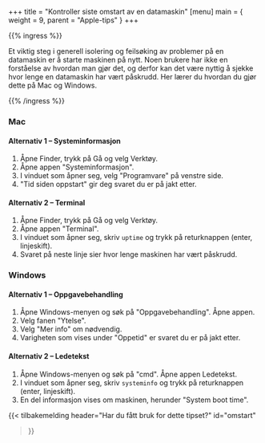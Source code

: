 +++
title = "Kontroller siste omstart av en datamaskin"
[menu]
main = { weight = 9, parent = "Apple-tips" }
+++

{{% ingress %}}

Et viktig steg i generell isolering og feilsøking av problemer på en datamaskin er å
starte maskinen på nytt. Noen brukere har ikke en forståelse av hvordan man gjør det, og
derfor kan det være nyttig å sjekke hvor lenge en datamaskin har vært påskrudd. Her lærer
du hvordan du gjør dette på Mac og Windows.

{{% /ingress %}}

### Mac

#### Alternativ 1 – Systeminformasjon

1. Åpne Finder, trykk på Gå og velg Verktøy.
2. Åpne appen "Systeminformasjon".
3. I vinduet som åpner seg, velg "Programvare" på venstre side.
4. "Tid siden oppstart" gir deg svaret du er på jakt etter.

#### Alternativ 2 – Terminal

1. Åpne Finder, trykk på Gå og velg Verktøy.
2. Åpne appen "Terminal".
3. I vinduet som åpner seg, skriv ``uptime`` og trykk på returknappen
(enter, linjeskift).
4. Svaret på neste linje sier hvor lenge maskinen har vært påskrudd.

### Windows

#### Alternativ 1 – Oppgavebehandling

1. Åpne Windows-menyen og søk på "Oppgavebehandling". Åpne appen.
2. Velg fanen "Ytelse".
3. Velg "Mer info" om nødvendig.
4. Varigheten som vises under "Oppetid" er svaret du er på jakt etter.

#### Alternativ 2 – Ledetekst

1. Åpne Windows-menyen og søk på "cmd". Åpne appen Ledetekst.
2. I vinduet som åpner seg, skriv ``systeminfo`` og trykk på returknappen
(enter, linjeskift).
3. En del informasjon vises om maskinen, herunder "System boot time".

{{< tilbakemelding
header="Har du fått bruk for dette tipset?"
id="omstart"
>}}
